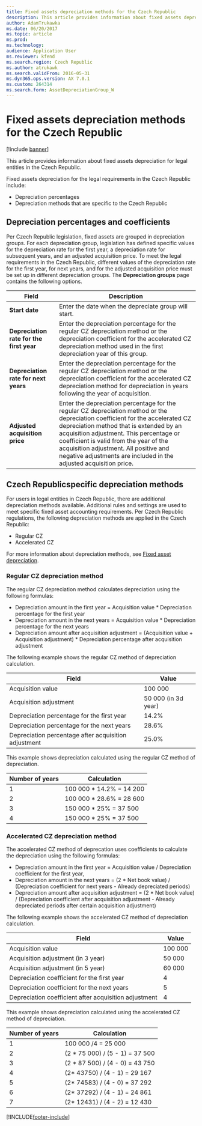 ```yaml
---
title: Fixed assets depreciation methods for the Czech Republic
description: This article provides information about fixed assets depreciation for legal entities in the Czech Republic.
author: AdamTrukawka
ms.date: 06/20/2017
ms.topic: article
ms.prod: 
ms.technology: 
audience: Application User
ms.reviewer: kfend
ms.search.region: Czech Republic
ms.author: atrukawk
ms.search.validFrom: 2016-05-31
ms.dyn365.ops.version: AX 7.0.1
ms.custom: 264314
ms.search.form: AssetDepreciationGroup_W
---
```


# Fixed assets depreciation methods for the Czech Republic

[!include [banner](../includes/banner.md)]

This article provides information about fixed assets depreciation for legal entities in the Czech Republic. 

Fixed assets depreciation for the legal requirements in the Czech Republic include:

-   Depreciation percentages
-   Depreciation methods that are specific to the Czech Republic

## Depreciation percentages and coefficients
Per Czech Republic legislation, fixed assets are grouped in depreciation groups. For each depreciation group, legislation has defined specific values for the depreciation rate for the first year, a depreciation rate for subsequent years, and an adjusted acquisition price. To meet the legal requirements in the Czech Republic, different values of the depreciation rate for the first year, for next years, and for the adjusted acquisition price must be set up in different depreciation groups. The **Depreciation groups** page contains the following options.

| Field                                | Description |
|-----|------|
| **Start date**                           | Enter the date when the depreciate group will start.|
| **Depreciation rate for the first year** | Enter the depreciation percentage for the regular CZ depreciation method or the depreciation coefficient for the accelerated CZ depreciation method used in the first depreciation year of this group. |
| **Depreciation rate for next years**     | Enter the depreciation percentage for the regular CZ depreciation method or the depreciation coefficient for the accelerated CZ depreciation method for depreciation in years following the year of acquisition.|
| **Adjusted acquisition price**           | Enter the depreciation percentage for the regular CZ depreciation method or the depreciation coefficient for the accelerated CZ depreciation method that is extended by an acquisition adjustment. This percentage or coefficient is valid from the year of the acquisition adjustment. All positive and negative adjustments are included in the adjusted acquisition price. |

## Czech Republicspecific depreciation methods
For users in legal entities in Czech Republic, there are additional depreciation methods available. Additional rules and settings are used to meet specific fixed asset accounting requirements. Per Czech Republic regulations, the following depreciation methods are applied in the Czech Republic:

-   Regular CZ
-   Accelerated CZ

For more information about depreciation methods, see [Fixed asset depreciation](../fixed-assets/fixed-asset-depreciation.md).

### Regular CZ depreciation method

The regular CZ depreciation method calculates depreciation using the following formulas:

-   Depreciation amount in the first year = Acquisition value \* Depreciation percentage for the first year
-   Depreciation amount in the next years = Acquisition value \* Depreciation percentage for the next years
-   Depreciation amount after acquisition adjustment = (Acquisition value + Acquisition adjustment) \* Depreciation percentage after acquisition adjustment

The following example shows the regular CZ method of depreciation calculation.

| Field                                                | Value           |
|------------------------------------------------------|---------------------|
| Acquisition value                                    | 100 000             |
| Acquisition adjustment                               | 50 000 (in 3d year) |
| Depreciation percentage for the first year           | 14.2%               |
| Depreciation percentage for the next years           | 28.6%               |
| Depreciation percentage after acquisition adjustment | 25.0%               |

This example shows depreciation calculated using the regular CZ method of depreciation.

| Number of years     | Calculation               |
|---------------------|---------------------------|
| 1                   | 100 000 \* 14.2% = 14 200 |
| 2                   | 100 000 \* 28.6% = 28 600 |
| 3                   | 150 000 \* 25% = 37 500   |
| 4                   | 150 000 \* 25% = 37 500   |

### Accelerated CZ depreciation method

The accelerated CZ method of deprecation uses coefficients to calculate the depreciation using the following formulas:

-   Depreciation amount in the first year = Acquisition value / Depreciation coefficient for the first year,
-   Depreciation amount in the next years = (2 \* Net book value) / (Depreciation coefficient for next years - Already depreciated periods)
-   Depreciation amount after acquisition adjustment = (2 \* Net book value) / (Depreciation coefficient after acquisition adjustment - Already depreciated periods after certain acquisition adjustment)

The following example shows the accelerated CZ method of depreciation calculation.

| Field                                                 | Value     |
|-------------------------------------------------------|-----------|
| Acquisition value                                     | 100 000   |
| Acquisition adjustment (in 3 year)                    | 50 000    |
| Acquisition adjustment (in 5 year)                    | 60 000    |
| Depreciation coefficient for the first year           | 4         |
| Depreciation coefficient for the next years           | 5         |
| Depreciation coefficient after acquisition adjustment | 4         |

This example shows depreciation calculated using the accelerated CZ method of depreciation.

| Number of years     | Calculation                      |
|---------------------|----------------------------------|
| 1                   | 100 000 /4 = 25 000              |
| 2                   | (2 \* 75 000) / (5 - 1) = 37 500 |
| 3                   | (2 \* 87 500) / (4 - 0) = 43 750 |
| 4                   | (2\* 43750) / (4 - 1) = 29 167   |
| 5                   | (2\* 74583) / (4 - 0) = 37 292   |
| 6                   | (2\* 37292) / (4 - 1) = 24 861   |
| 7                   | (2\* 12431) / (4 - 2) = 12 430   |




[!INCLUDE[footer-include](../../includes/footer-banner.md)]
